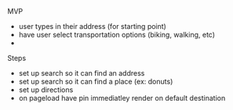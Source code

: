
MVP
  - user types in their address (for starting point)
  - have user select transportation options (biking, walking, etc)
  -

Steps
  - set up search so it can find an address
  - set up search so it can find a place (ex: donuts)
  - set up directions
  - on pageload have pin immediatley render on default destination

